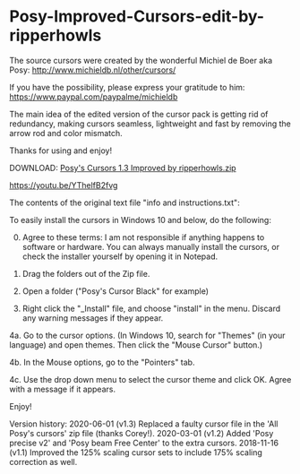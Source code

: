 # Posy-Improved-Cursors-edit-by-ripperhowls
The source cursors were created by the wonderful Michiel de Boer aka Posy: http://www.michieldb.nl/other/cursors/

If you have the possibility, please express your gratitude to him: https://www.paypal.com/paypalme/michieldb

The main idea of the edited version of the cursor pack is getting rid of redundancy, making cursors seamless, lightweight and fast by removing the arrow rod and color mismatch.

Thanks for using and enjoy!

DOWNLOAD: [Posy's Cursors 1.3 Improved by ripperhowls.zip](https://github.com/ripperhowls/Posy-Improved-Cursors-ripperhowls/files/7675554/Posy.s.Cursors.1.3.Improved.by.ripperhowls.zip)


https://youtu.be/YThelfB2fvg

The contents of the original text file "info and instructions.txt":

To easily install the cursors in Windows 10 and below, do the following:

0. Agree to these terms: I am not responsible if anything happens to software or hardware.
You can always manually install the cursors, or check the installer yourself by opening it in Notepad.

1. Drag the folders out of the Zip file.

2. Open a folder ("Posy's Cursor Black" for example)

3. Right click the "_Install" file, and choose "install" in the menu. Discard any warning messages if they appear.

4a. Go to the cursor options.
(In Windows 10, search for "Themes" (in your language) and open themes. Then click the "Mouse Cursor" button.)

4b. In the Mouse options, go to the "Pointers" tab.

4c.  Use the drop down menu to select the cursor theme and click OK. Agree with a message if it appears.

Enjoy!

Version history:
2020-06-01 (v1.3) Replaced a faulty cursor file in the 'All Posy's cursors' zip file (thanks Corey!).
2020-03-01 (v1.2) Added 'Posy precise v2' and 'Posy beam Free Center' to the extra cursors.
2018-11-16 (v1.1) Improved the 125% scaling cursor sets to include 175% scaling correction as well.
